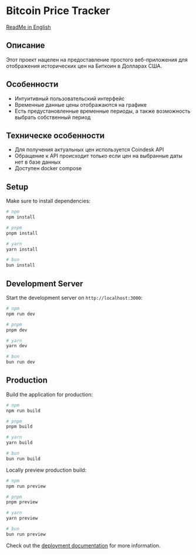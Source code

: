 # Bitcoin Price Tracker

[ReadMe in English](README.md)

## Описание

Этот проект нацелен на предоставление простого веб-приложения для отображения исторических цен на Биткоин в Долларах США.

## Особенности

- Интуитивный пользовательский интерфейс
- Временные данные цены отображаются на графике
- Есть предустановленные временные периоды, а также возможность выбрать собственный период

## Техническе особенности

- Для получения актуальных цен используется Coindesk API
- Обращение к API происходит только если цен на выбранные даты нет в базе данных
- Доступен docker compose

## Setup

Make sure to install dependencies:

```bash
# npm
npm install

# pnpm
pnpm install

# yarn
yarn install

# bun
bun install
```

## Development Server

Start the development server on `http://localhost:3000`:

```bash
# npm
npm run dev

# pnpm
pnpm dev

# yarn
yarn dev

# bun
bun run dev
```

## Production

Build the application for production:

```bash
# npm
npm run build

# pnpm
pnpm build

# yarn
yarn build

# bun
bun run build
```

Locally preview production build:

```bash
# npm
npm run preview

# pnpm
pnpm preview

# yarn
yarn preview

# bun
bun run preview
```

Check out the [deployment documentation](https://nuxt.com/docs/getting-started/deployment) for more information.
